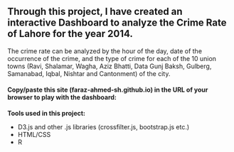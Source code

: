 ## Through this project, I have created an interactive Dashboard to analyze the Crime Rate of Lahore for the year 2014. 

The crime rate can be analyzed by the hour of the day, date of the occurrence of the crime, and the type of crime for each of the 10 union towns (Ravi, Shalamar, Wagha, Aziz Bhatti, Data Gunj Baksh, Gulberg, Samanabad, Iqbal, Nishtar and Cantonment) of the city.

#### Copy/paste this site (faraz-ahmed-sh.github.io) in the URL of your browser to play with the dashboard: 

**Tools used in this project:**

- D3.js and other .js libraries (crossfilter.js, bootstrap.js etc.)
- HTML/CSS
- R